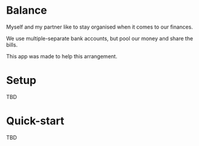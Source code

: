 # Balance
 Myself and my partner like to stay organised when it comes to our finances. 

 We use multiple-separate bank accounts, but pool our money and share the bills. 

 This app was made to help this arrangement. 

 # Setup

 TBD

 # Quick-start

 TBD

